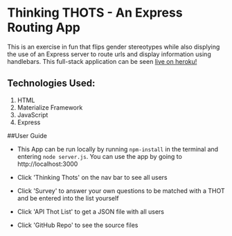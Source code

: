 # Thinking THOTS - An Express Routing App

This is an exercise in fun that flips gender stereotypes while also displying the use of an Express server to route urls and display information using handlebars. This full-stack application can be seen [live on heroku!](https://protected-tor-74848.herokuapp.com/)

## Technologies Used:
1. HTML
2. Materialize Framework
3. JavaScript
4. Express

##User Guide

* This App can be run locally by running `npm-install` in the terminal and entering `node server.js`. You can use the app by going to http://localhost:3000

* Click 'Thinking Thots' on the nav bar to see all users

* Click 'Survey' to answer your own questions to be matched with a THOT and be entered into the list yourself

* Click 'API Thot List' to get a JSON file with all users

* Click 'GitHub Repo' to see the source files
